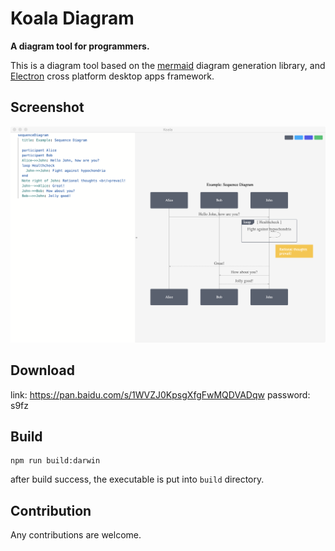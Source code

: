 # Koala Diagram

**A diagram tool for programmers.**

This is a diagram tool based on the [mermaid](https://github.com/mermaid-js/mermaid) diagram generation library, and [Electron](https://www.electronjs.org/) cross platform desktop apps framework.

## Screenshot

![](./docs/screenshot.png)

## Download

link: https://pan.baidu.com/s/1WVZJ0KpsgXfgFwMQDVADqw  password: s9fz

## Build

```shell
npm run build:darwin
```

after build success, the executable is put into `build` directory.

## Contribution

Any contributions are welcome.
